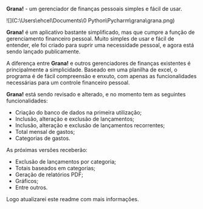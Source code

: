**Grana!** - um gerenciador de finanças pessoais simples e fácil de usar.

![](C:\Users\ehcel\Documents\0 Python\Pycharm\grana\grana.png)

**Grana!** é um aplicativo bastante simplificado, mas que cumpre a função de gerenciamento financeiro pessoal. Muito simples de usar e fácil de entender, ele foi criado para suprir uma necessidade pessoal, e agora está sendo lançado publicamente.

A diferença entre **Grana!** e outros gerenciadores de finanças existentes é principalmente a simplicidade. Baseado em uma planilha de excel, o programa é de fácil compreensão e enxuto, com apenas as funcionalidades necessárias para um controle financeiro pessoal.

**Grana!** está sendo revisado e alterado, e no momento tem as seguintes funcionalidades:

- Criação do banco de dados na primeira utilização;
- Inclusão, alteração e exclusão de lançamentos;
- Inclusão, alteração e exclusão de lançamentos recorrentes;
- Total mensal de gastos;
- Categorias de gastos.

As próximas versões receberão:

- Exclusão de lançamentos por categoria;
- Totais baseados em categorias;
- Geração de relatórios PDF;
- Gráficos;
- Entre outros.

Logo atualizarei este readme com mais informações.